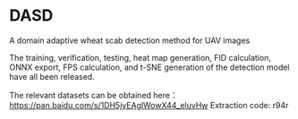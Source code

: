 # DASD
A domain adaptive wheat scab detection method for UAV images

The training, verification, testing, heat map generation, FID calculation, ONNX export, FPS calculation, and t-SNE generation of the detection model have all been released.

The relevant datasets can be obtained here：https://pan.baidu.com/s/1DH5jyEAglWowX44_eluvHw Extraction code: r94r
